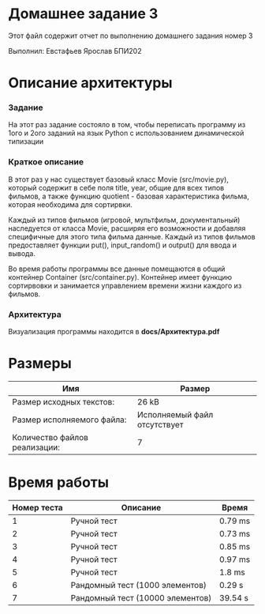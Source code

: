 # Домашнее задание 3
Этот файл содержит отчет по выполнению домашнего задания номер 3

Выполнил: Евстафьев Ярослав БПИ202

# Описание архитектуры

### Задание
На этот раз задание состояло в том, чтобы переписать программу из 1ого и 2ого заданий на язык Python с использованием динамической типизации

### Краткое описание
В этот раз у нас существует базовый класс Movie (src/movie.py), который содержит в себе поля title, year, общие для всех типов фильмов, а также функцию quotient - базовая характеристика фильма, которая необходима для сортирвки.

Каждый из типов фильмов (игровой, мультфильм, документальный) наследуется от класса Movie, расширяя его возможности и добавляя специфичные для этого типа фильма данные. Каждый из типов фильмов предоставляет функции put(), input_random() и output() для ввода и вывода.

Во время работы программы все данные помещаются в общий контейнер Container (src/container.py). Контейнер имеет функцию сортирвовки и занимается управлением времени жизни каждого из фильмов.

### Архитектура
Визуализация программы находится в **docs/Архитектура.pdf**

# Размеры

Имя | Размер |
----|--------|
Размер исходных текстов: | 26 kB |
Размер исполняемого файла: | Исполняемый файл отсутствует
Количество файлов реализации: | 7

# Время работы

Номер теста | Описание  | Время |
----|------|--------|
1 | Ручной тест | 0.79 ms |
2 | Ручной тест | 0.73 ms |
3 | Ручной тест |0.85 ms |
4 | Ручной тест | 0.97 ms |
5 | Ручной тест | 1.8 ms |
6 | Рандомный тест (1000 элементов) | 0.29 s |
7 | Рандомный тест (10000 элементов) | 39.54 s |
